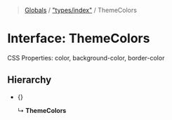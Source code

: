> [Globals](../README.md) / ["types/index"](../modules/_types_index_.md) / ThemeColors

# Interface: ThemeColors

CSS Properties: color, background-color, border-color

## Hierarchy

* {}

  ↳ **ThemeColors**
